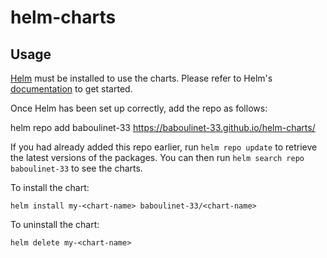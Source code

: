 # helm-charts

## Usage

[Helm](https://helm.sh) must be installed to use the charts.  Please refer to
Helm's [documentation](https://helm.sh/docs) to get started.

Once Helm has been set up correctly, add the repo as follows:

  helm repo add baboulinet-33 https://baboulinet-33.github.io/helm-charts/

If you had already added this repo earlier, run `helm repo update` to retrieve
the latest versions of the packages.  You can then run `helm search repo
baboulinet-33` to see the charts.

To install the <chart-name> chart:

    helm install my-<chart-name> baboulinet-33/<chart-name>

To uninstall the chart:

    helm delete my-<chart-name>